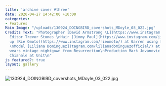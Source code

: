 ```yaml
---
title: 'archive cover #three'
date: 2020-04-27 14:42:00 +10:00
categories:
- Features
Main Image: "/uploads/130924_DOINGBIRD_covershots_MDoyle_03_022.jpg"
Credits Text: "Photographer [David Armstrong \L](https://www.instagram.com/davidarmstrongarchive/)\nFashion
  Editor Trevor Stones \nHair [Jimmy Paul](https://www.instagram.com/jimmypaulhair/)\nMake
  up [Rie Omoto](https://www.instagram.com/rieomoto/) at Garren using [Shisedo](https://www.instagram.com/shiseido/)
  \nModel [Liliana Dominguez](tagram.com/lilianadominguezofficial/) at Karins\nLiliana
  wears vintage nightgown from Resurrection\nProduction Mark Jovanovic and Nahila
  Chianale at Unit\n"
is featured?: true
layout: gallery
---
```


![130924_DOINGBIRD_covershots_MDoyle_03_022.jpg](/uploads/130924_DOINGBIRD_covershots_MDoyle_03_022.jpg)